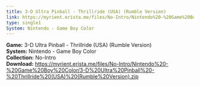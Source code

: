 ```yaml
---
title: 3-D Ultra Pinball - Thrillride (USA) (Rumble Version)
link: https://myrient.erista.me/files/No-Intro/Nintendo%20-%20Game%20Boy%20Color/3-D%20Ultra%20Pinball%20-%20Thrillride%20(USA)%20(Rumble%20Version).zip
type: single1
System: Nintendo - Game Boy Color
---
```

<b>Game:</b> 3-D Ultra Pinball - Thrillride (USA) (Rumble Version)<br>
<b>System:</b> Nintendo - Game Boy Color<br>
<b>Collection:</b> No-Intro<br>
<b>Download:</b> https://myrient.erista.me/files/No-Intro/Nintendo%20-%20Game%20Boy%20Color/3-D%20Ultra%20Pinball%20-%20Thrillride%20(USA)%20(Rumble%20Version).zip